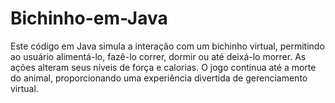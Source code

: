 # Bichinho-em-Java
Este código em Java simula a interação com um bichinho virtual, permitindo ao usuário alimentá-lo, fazê-lo correr, dormir ou até deixá-lo morrer. As ações alteram seus níveis de força e calorias. O jogo continua até a morte do animal, proporcionando uma experiência divertida de gerenciamento virtual.
